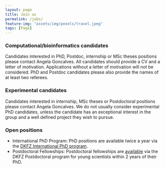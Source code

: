 ```yaml
---
layout: page
title: Join us
permalink: /jobs/
feature-img: "assets/img/pexels/travel.jpeg"
tags: [Page]
---
```


### Computational/bioinformatics candidates

Candidates interested in PhD, Postdoc, internship or MSc theses positions please contact Angela Goncalves. All candidates should provide a CV and a letter of motivation. Applications without a letter of motivation will not be considered. PhD and Postdoc candidates please also provide the names of at least two referees.
        
### Experimental candidates

Candidates interested in internship, MSc theses or Postdoctoral positions please contact Angela Goncalves. We do not usually consider experimental PhD candidates, unless the candidate has an exceptional interest in the group and a well defined project they wish to pursue.        

### Open positions

* International PhD Program: PhD positions are available twice a year via the [DKFZ International PhD program](https://www.dkfz.de/en/phd-program/).
* Postdoctoral Fellowships: Postdoctoral fellowships are [available](https://www.dkfz.de/en/postdoc-program/Postdoctoral_fellowship.html?m=1548669238) via the DKFZ Postdoctoral program for young scientists within 2 years of their PhD.

